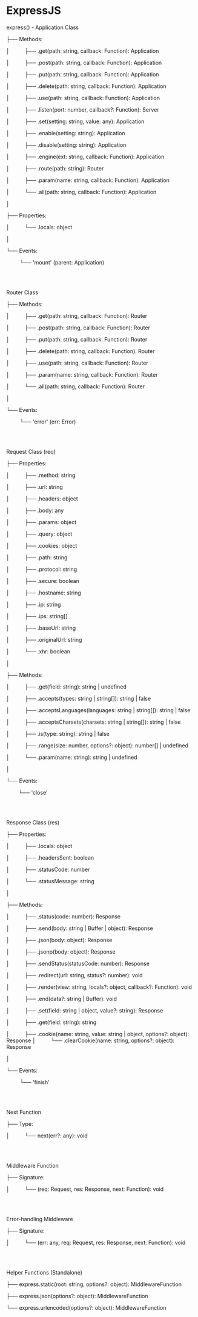 # ExpressJS

express() - Application Class

├── Methods:

│    &emsp; &emsp;  ├── .get(path: string, callback: Function): Application

│    &emsp; &emsp;  ├── .post(path: string, callback: Function): Application

│    &emsp; &emsp;  ├── .put(path: string, callback: Function): Application

│    &emsp; &emsp;  ├── .delete(path: string, callback: Function): Application

│    &emsp; &emsp;  ├── .use(path: string, callback: Function): Application

│    &emsp; &emsp;  ├── .listen(port: number, callback?: Function): Server

│    &emsp; &emsp;  ├── .set(setting: string, value: any): Application

│    &emsp; &emsp;  ├── .enable(setting: string): Application

│    &emsp; &emsp;  ├── .disable(setting: string): Application

│    &emsp; &emsp;  ├── .engine(ext: string, callback: Function): Application

│    &emsp; &emsp;  ├── .route(path: string): Router

│    &emsp; &emsp;  ├── .param(name: string, callback: Function): Application

│    &emsp; &emsp;  └── .all(path: string, callback: Function): Application

│

├── Properties:

│    &emsp; &emsp;  └── .locals: object

│

└── Events:

   &emsp; &emsp;  └── 'mount' (parent: Application)

<br><br>

Router Class

├── Methods:

│    &emsp; &emsp;  ├── .get(path: string, callback: Function): Router

│    &emsp; &emsp;  ├── .post(path: string, callback: Function): Router

│    &emsp; &emsp;  ├── .put(path: string, callback: Function): Router

│    &emsp; &emsp;  ├── .delete(path: string, callback: Function): Router

│    &emsp; &emsp;  ├── .use(path: string, callback: Function): Router

│    &emsp; &emsp;  ├── .param(name: string, callback: Function): Router

│    &emsp; &emsp;  └── .all(path: string, callback: Function): Router

│

└── Events:

&emsp; &emsp; └── 'error' (err: Error)

<br><br>


Request Class (req)

├── Properties:

│    &emsp; &emsp;  ├── .method: string

│    &emsp; &emsp;  ├── .url: string

│    &emsp; &emsp;  ├── .headers: object

│    &emsp; &emsp;  ├── .body: any

│    &emsp; &emsp;  ├── .params: object

│    &emsp; &emsp;  ├── .query: object

│    &emsp; &emsp;  ├── .cookies: object

│    &emsp; &emsp;  ├── .path: string

│    &emsp; &emsp;  ├── .protocol: string

│    &emsp; &emsp;  ├── .secure: boolean

│    &emsp; &emsp;  ├── .hostname: string

│    &emsp; &emsp;  ├── .ip: string

│    &emsp; &emsp;  ├── .ips: string[]

│    &emsp; &emsp;  ├── .baseUrl: string

│    &emsp; &emsp;  ├── .originalUrl: string

│    &emsp; &emsp;  └── .xhr: boolean

│

├── Methods:

│    &emsp; &emsp;  ├── .get(field: string): string | undefined

│    &emsp; &emsp;  ├── .accepts(types: string | string[]): string | false

│    &emsp; &emsp;  ├── .acceptsLanguages(languages: string | string[]): string | false

│    &emsp; &emsp;  ├── .acceptsCharsets(charsets: string | string[]): string | false

│    &emsp; &emsp;  ├── .is(type: string): string | false

│    &emsp; &emsp;  ├── .range(size: number, options?: object): number[] | undefined

│    &emsp; &emsp;  └── .param(name: string): string | undefined

│

└── Events:

&emsp; &emsp;└── 'close'

<br><br>

Response Class (res)

├── Properties:

│    &emsp; &emsp;  ├── .locals: object

│    &emsp; &emsp;  ├── .headersSent: boolean

│    &emsp; &emsp;  ├── .statusCode: number

│    &emsp; &emsp;  └── .statusMessage: string

│

├── Methods:

│    &emsp; &emsp;  ├── .status(code: number): Response

│    &emsp; &emsp;  ├── .send(body: string | Buffer | object): Response

│    &emsp; &emsp;  ├── .json(body: object): Response

│    &emsp; &emsp;  ├── .jsonp(body: object): Response

│    &emsp; &emsp;  ├── .sendStatus(statusCode: number): Response

│    &emsp; &emsp;  ├── .redirect(url: string, status?: number): void

│    &emsp; &emsp;  ├── .render(view: string, locals?: object, callback?: Function): void

│    &emsp; &emsp;  ├── .end(data?: string | Buffer): void

│    &emsp; &emsp;  ├── .set(field: string | object, value?: string): Response

│    &emsp; &emsp;  ├── .get(field: string): string

│    &emsp; &emsp;  ├── .cookie(name: string, value: string | object, options?: object): 
Response
│    &emsp; &emsp;  └── .clearCookie(name: string, options?: object): Response

│

└── Events:

 &emsp; &emsp;    └── 'finish'



<br><br>

Next Function

├── Type:

│    &emsp; &emsp; └── next(err?: any): void

<br><br>

Middleware Function

├── Signature:

│    &emsp; &emsp;  └── (req: Request, res: Response, next: Function): void

<br><br>

Error-handling Middleware

├── Signature:

│    &emsp; &emsp;  └── (err: any, req: Request, res: Response, next: Function): void

<br><br>

Helper Functions (Standalone)

├── express.static(root: string, options?: object): MiddlewareFunction

├── express.json(options?: object): MiddlewareFunction

└── express.urlencoded(options?: object): MiddlewareFunction

